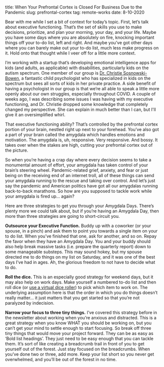 title: When Your Prefrontal Cortex is Closed For Business Due to the Pandemic
slug: prefrontal-cortex
tag: remote-works
date: 8-10-2020


Bear with me while I set a bit of context for today’s topic. First, let’s talk about executive functioning. That’s the set of skills you use to make decisions, prioritize, and plan your morning, your day, and your life. Maybe you have some days where you are absolutely on fire, knocking important things off your to-do list, left and right. And maybe you’ve got other days where you can barely make out your to-do list, much less make progress on it. Hold onto that thought while I veer off for a little more context.
 
I’m working with a startup that’s developing emotional intelligence apps for kids (and adults, as applicable) with disabilities, particularly kids on the autism spectrum. One member of our group is [Dr. Christie Sosnowski-Bowen](https://www.dr-christie.com/), a fantastic child psychologist who has specialized in kids on the spectrum but sees all sorts of kids in her private practice. A side benefit of having a psychologist in our group is that we’re all able to speak a little more openly about our own struggles, especially throughout COVID. A couple of weeks ago, I was describing some issues I was having with my executive functioning, and Dr. Christie dropped some knowledge that completely changed my perspective. She can explain in much better than I can, but I'll give it an oversimplified whirl.
 
That executive functioning ability? That’s controlled by the prefrontal cortex portion of your brain, nestled right up next to your forehead. You’ve also got a part of your brain called the amygdala which handles emotions and motivation. The amygdala is, uh, responsive. Very responsive. And bossy. It takes over when the stakes are high, cutting your prefrontal cortex out of the picture.
 
So when you’re having a crap day where every decision seems to take a monumental amount of effort, your amygdala has taken control of your brain’s steering wheel. Pandemic-related grief, anxiety, and fear or just being on the receiving end of an internet troll, all of these things can send your amygdala running to the rescue and taking over control. And let’s just say the pandemic and American politics have got all our amygdalas running back-to-back marathons. So how are you supposed to tackle work while your amygdala is fired up… again?
 
Here are three strategies to get you through your Amygdala Days. There’s plenty more we could talk about, but if you’re having an Amygdala Day, then more than three strategies are going to short-circuit you.
 
**Outsource your Executive Function.** Buddy up with a coworker (or your spouse, in a pinch) and ask them to point you towards a single item on your to do list. When you’ve finished that one, ask for another, and so on. Repay the favor when they have an Amygdala Day. You and your buddy should also help break massive tasks (i.e. prepare the quarterly report) down to some manageable substeps. This may sound hokey, but my spouse directed me to do things on my list on Saturday, and it was one of the best days I’ve had in ages. Ah, the glorious freedom to not have to decide what to do.
 
**Roll the dice.** This is an especially good strategy for weekend days, but it may also help on work days. Make yourself a numbered to-do list and then roll dice (or [use a virtual dice roller](https://www.wizards.com/dnd/dice/dice.htm)) to pick which item to work on. The underlying assumption here is that the order in which you do things doesn’t really matter… it just matters that you get started so that you’re not paralyzed by indecision.
 
**Narrow your focus to three tiny things.** I’ve covered this strategy before in the newsletter about working when you’re anxious and distracted. This is a great strategy when you know WHAT you should be working on, but you can’t get your mind to settle enough to start focusing. So break off three tiny things that would move your project forward. They can be as easy as ‘Bold list headings’. They just need to be easy enough that you can tackle them. It’s sort of like creating a breadcrumb trail in front of you to get yourself out of the forest. Just stay focused on the breadcrumbs. When you’ve done two or three, add more. Keep your list short so you never get overwhelmed, and you’ll be out of the forest in no time.
 
 
